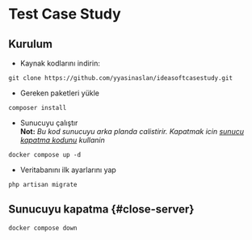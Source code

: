 # Test Case Study

## Kurulum

- Kaynak kodlarını indirin:

```shell
git clone https://github.com/yyasinaslan/ideasoftcasestudy.git
```

- Gereken paketleri yükle

```shell
composer install
```

- Sunucuyu çalıştır\
  **Not:** *Bu kod sunucuyu arka planda calistirir. Kapatmak icin [sunucu kapatma kodunu](#close-server) kullanin*

```shell
docker compose up -d
```

- Veritabanını ilk ayarlarını yap

```shell
php artisan migrate
```

## Sunucuyu kapatma {#close-server}

```shell
docker compose down
```

